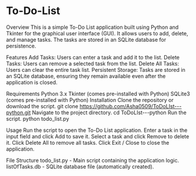 # To-Do-List
Overview
This is a simple To-Do List application built using Python and Tkinter for the graphical user interface (GUI). It allows users to add, delete, and manage tasks. The tasks are stored in an SQLite database for persistence.

Features
Add Tasks: Users can enter a task and add it to the list.
Delete Tasks: Users can remove a selected task from the list.
Delete All Tasks: Users can clear the entire task list.
Persistent Storage: Tasks are stored in an SQLite database, ensuring they remain available even after the application is closed.

Requirements
Python 3.x
Tkinter (comes pre-installed with Python)
SQLite3 (comes pre-installed with Python)
Installation
Clone the repository or download the script.
git clone https://github.com/Asha0509/ToDoLIst---python.git
Navigate to the project directory.
cd ToDoLIst---python
Run the script.
python todo_list.py

Usage
Run the script to open the To-Do List application.
Enter a task in the input field and click Add to save it.
Select a task and click Remove to delete it.
Click Delete All to remove all tasks.
Click Exit / Close to close the application.

File Structure
todo_list.py - Main script containing the application logic.
listOfTasks.db - SQLite database file (automatically created).
